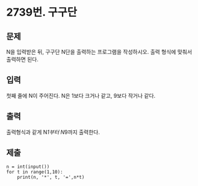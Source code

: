 # 2739번. 구구단



## 문제

N을 입력받은 뒤, 구구단 N단을 출력하는 프로그램을 작성하시오. 출력 형식에 맞춰서 출력하면 된다.



## 입력

첫째 줄에 N이 주어진다. N은 1보다 크거나 같고, 9보다 작거나 같다.



## 출력

출력형식과 같게 N*1부터 N*9까지 출력한다.



## 제출

```
n = int(input())
for t in range(1,10):
    print(n, '*', t, '=',n*t)
```

